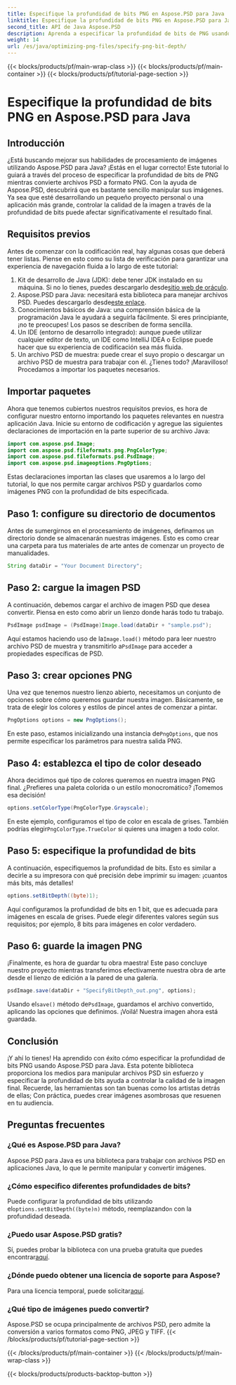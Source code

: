 ```yaml
---
title: Especifique la profundidad de bits PNG en Aspose.PSD para Java
linktitle: Especifique la profundidad de bits PNG en Aspose.PSD para Java
second_title: API de Java Aspose.PSD
description: Aprenda a especificar la profundidad de bits de PNG usando Aspose.PSD para Java en este tutorial detallado paso a paso.
weight: 14
url: /es/java/optimizing-png-files/specify-png-bit-depth/
---
```


{{< blocks/products/pf/main-wrap-class >}}
{{< blocks/products/pf/main-container >}}
{{< blocks/products/pf/tutorial-page-section >}}

# Especifique la profundidad de bits PNG en Aspose.PSD para Java

## Introducción
¿Está buscando mejorar sus habilidades de procesamiento de imágenes utilizando Aspose.PSD para Java? ¡Estás en el lugar correcto! Este tutorial lo guiará a través del proceso de especificar la profundidad de bits de PNG mientras convierte archivos PSD a formato PNG. Con la ayuda de Aspose.PSD, descubrirá que es bastante sencillo manipular sus imágenes. Ya sea que esté desarrollando un pequeño proyecto personal o una aplicación más grande, controlar la calidad de la imagen a través de la profundidad de bits puede afectar significativamente el resultado final.
## Requisitos previos
Antes de comenzar con la codificación real, hay algunas cosas que deberá tener listas. Piense en esto como su lista de verificación para garantizar una experiencia de navegación fluida a lo largo de este tutorial:
1.  Kit de desarrollo de Java (JDK): debe tener JDK instalado en su máquina. Si no lo tienes, puedes descargarlo desde[sitio web de oráculo](https://www.oracle.com/java/technologies/javase-jdk11-downloads.html).
2.  Aspose.PSD para Java: necesitará esta biblioteca para manejar archivos PSD. Puedes descargarlo desde[este enlace](https://releases.aspose.com/psd/java/).
3. Conocimientos básicos de Java: una comprensión básica de la programación Java le ayudará a seguirla fácilmente. Si eres principiante, ¡no te preocupes! Los pasos se describen de forma sencilla.
4. Un IDE (entorno de desarrollo integrado): aunque puede utilizar cualquier editor de texto, un IDE como IntelliJ IDEA o Eclipse puede hacer que su experiencia de codificación sea más fluida.
5. Un archivo PSD de muestra: puede crear el suyo propio o descargar un archivo PSD de muestra para trabajar con él.
¿Tienes todo? ¡Maravilloso! Procedamos a importar los paquetes necesarios.
## Importar paquetes
Ahora que tenemos cubiertos nuestros requisitos previos, es hora de configurar nuestro entorno importando los paquetes relevantes en nuestra aplicación Java. Inicie su entorno de codificación y agregue las siguientes declaraciones de importación en la parte superior de su archivo Java:
```java
import com.aspose.psd.Image;
import com.aspose.psd.fileformats.png.PngColorType;
import com.aspose.psd.fileformats.psd.PsdImage;
import com.aspose.psd.imageoptions.PngOptions;
```
Estas declaraciones importan las clases que usaremos a lo largo del tutorial, lo que nos permite cargar archivos PSD y guardarlos como imágenes PNG con la profundidad de bits especificada.
## Paso 1: configure su directorio de documentos
Antes de sumergirnos en el procesamiento de imágenes, definamos un directorio donde se almacenarán nuestras imágenes. Esto es como crear una carpeta para tus materiales de arte antes de comenzar un proyecto de manualidades.
```java
String dataDir = "Your Document Directory";
```
## Paso 2: cargue la imagen PSD
A continuación, debemos cargar el archivo de imagen PSD que desea convertir. Piensa en esto como abrir un lienzo donde harás todo tu trabajo.
```java
PsdImage psdImage = (PsdImage)Image.load(dataDir + "sample.psd");
```
 Aquí estamos haciendo uso de la`Image.load()` método para leer nuestro archivo PSD de muestra y transmitirlo a`PsdImage` para acceder a propiedades específicas de PSD.
## Paso 3: crear opciones PNG
Una vez que tenemos nuestro lienzo abierto, necesitamos un conjunto de opciones sobre cómo queremos guardar nuestra imagen. Básicamente, se trata de elegir los colores y estilos de pincel antes de comenzar a pintar.
```java
PngOptions options = new PngOptions();
```
 En este paso, estamos inicializando una instancia de`PngOptions`, que nos permite especificar los parámetros para nuestra salida PNG.
## Paso 4: establezca el tipo de color deseado
Ahora decidimos qué tipo de colores queremos en nuestra imagen PNG final. ¿Prefieres una paleta colorida o un estilo monocromático? ¡Tomemos esa decisión!
```java
options.setColorType(PngColorType.Grayscale);
```
 En este ejemplo, configuramos el tipo de color en escala de grises. También podrías elegir`PngColorType.TrueColor` si quieres una imagen a todo color.
## Paso 5: especifique la profundidad de bits
A continuación, especifiquemos la profundidad de bits. Esto es similar a decirle a su impresora con qué precisión debe imprimir su imagen: ¡cuantos más bits, más detalles!
```java
options.setBitDepth((byte)1);
```
Aquí configuramos la profundidad de bits en 1 bit, que es adecuada para imágenes en escala de grises. Puede elegir diferentes valores según sus requisitos; por ejemplo, 8 bits para imágenes en color verdadero.
## Paso 6: guarde la imagen PNG
¡Finalmente, es hora de guardar tu obra maestra! Este paso concluye nuestro proyecto mientras transferimos efectivamente nuestra obra de arte desde el lienzo de edición a la pared de una galería.
```java
psdImage.save(dataDir + "SpecifyBitDepth_out.png", options);
```
 Usando el`save()` método de`PsdImage`, guardamos el archivo convertido, aplicando las opciones que definimos. ¡Voilá! Nuestra imagen ahora está guardada.
## Conclusión
¡Y ahí lo tienes! Ha aprendido con éxito cómo especificar la profundidad de bits PNG usando Aspose.PSD para Java. Esta potente biblioteca proporciona los medios para manipular archivos PSD sin esfuerzo y especificar la profundidad de bits ayuda a controlar la calidad de la imagen final. Recuerde, las herramientas son tan buenas como los artistas detrás de ellas; Con práctica, puedes crear imágenes asombrosas que resuenen en tu audiencia.
## Preguntas frecuentes
### ¿Qué es Aspose.PSD para Java?
Aspose.PSD para Java es una biblioteca para trabajar con archivos PSD en aplicaciones Java, lo que le permite manipular y convertir imágenes.
### ¿Cómo especifico diferentes profundidades de bits?
 Puede configurar la profundidad de bits utilizando el`options.setBitDepth((byte)n)` método, reemplazando`n` con la profundidad deseada.
### ¿Puedo usar Aspose.PSD gratis?
Sí, puedes probar la biblioteca con una prueba gratuita que puedes encontrar[aquí](https://releases.aspose.com/).
### ¿Dónde puedo obtener una licencia de soporte para Aspose?
 Para una licencia temporal, puede solicitar[aquí](https://purchase.aspose.com/temporary-license/).
### ¿Qué tipo de imágenes puedo convertir?
Aspose.PSD se ocupa principalmente de archivos PSD, pero admite la conversión a varios formatos como PNG, JPEG y TIFF.
{{< /blocks/products/pf/tutorial-page-section >}}

{{< /blocks/products/pf/main-container >}}
{{< /blocks/products/pf/main-wrap-class >}}

{{< blocks/products/products-backtop-button >}}
